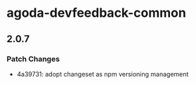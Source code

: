 # agoda-devfeedback-common

## 2.0.7

### Patch Changes

- 4a39731: adopt changeset as npm versioning management
